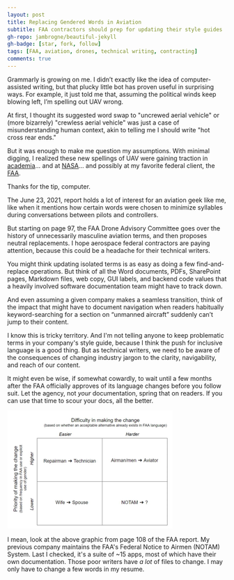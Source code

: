 ```yaml
---
layout: post
title: Replacing Gendered Words in Aviation
subtitle: FAA contractors should prep for updating their style guides
gh-repo: jambrogne/beautiful-jekyll
gh-badge: [star, fork, follow]
tags: [FAA, aviation, drones, technical writing, contracting]
comments: true
---
```


Grammarly is growing on me. I didn’t exactly like the idea of computer-assisted writing, but that plucky little bot has proven useful in surprising ways. For example, it just told me that, assuming the political winds keep blowing left, I’m spelling out UAV wrong. 

At first, I thought its suggested word swap to "uncrewed aerial vehicle" or (more bizarrely) "crewless aerial vehicle" was just a case of misunderstanding human context, akin to telling me I should write "hot cross rear ends." 

But it was enough to make me question my assumptions. With minimal digging, I realized these new spellings of UAV were gaining traction in [academia](https://geog.sfsu.edu/UAS)… and at [NASA](https://history.nasa.gov/styleguide.html)… and possibly at my favorite federal client, the [FAA](https://www.washingtonpost.com/transportation/2021/06/23/faa-gender-neutral-language/).

Thanks for the tip, computer. 

The June 23, 2021, report holds a lot of interest for an aviation geek like me, like when it mentions how certain words were chosen to minimize syllables during conversations between pilots and controllers. 

But starting on page 97, the FAA Drone Advisory Committee goes over the history of unnecessarily masculine aviation terms, and then proposes neutral replacements. I hope aerospace federal contractors are paying attention, because this could be a headache for their technical writers. 

You might think updating isolated terms is as easy as doing a few find-and-replace operations. But think of all the Word documents, PDFs, SharePoint pages, Markdown files, web copy, GUI labels, and backend code values that a heavily involved software documentation team might have to track down.

And even assuming a given company makes a seamless transition, think of the impact that might have to document navigation when readers habitually keyword-searching for a section on “unmanned aircraft” suddenly can’t jump to their content.

I know this is tricky territory. And I'm not telling anyone to keep problematic terms in your company's style guide, because I think the push for inclusive language is a good thing. But as technical writers, we need to be aware of the consequences of changing industry jargon to the clarity, navigability, and reach of our content.

It might even be wise, if somewhat cowardly, to wait until a few months after the FAA officially approves of its language changes before you follow suit. Let the agency, not *your* documentation, spring that on readers. If you can use that time to scour your docs, all the better.

<img src="..\assets\img\notam-change.JPG" alt="Low priority? Not to PreviousCompany" style="zoom:50%;" class="center"/>

I mean, look at the above graphic from page 108 of the FAA report. My previous company maintains the FAA's Federal Notice to Airmen (NOTAM) System. Last I checked, it's a suite of ~15 apps, most of which have their own documentation. Those poor writers have *a lot* of files to change. I may only have to change a few words in my resume.
